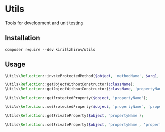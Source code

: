 # Utils
Tools for development and unit testing

## Installation
```
composer require --dev kirillzhirov/utils
```

## Usage
``` php
\Utils\Reflection::invokeProtectedMethod($object, 'methodName', $arg1, $arg2);
```
``` php
\Utils\Reflection::getObjectWithoutConstructor($className);
\Utils\Reflection::getObjectWithoutConstructor($className, 'propertyName', 'propertyValue');
```
``` php
\Utils\Reflection::getProtectedProperty($object, 'propertyName');
```
``` php
\Utils\Reflection::setProtectedProperty($object, 'propertyName', 'propertyValue');
```
``` php
\Utils\Reflection::getPrivateProperty($object, 'propertyName');
```
``` php
\Utils\Reflection::setPrivateProperty($object, 'propertyName', 'propertyValue');
```
